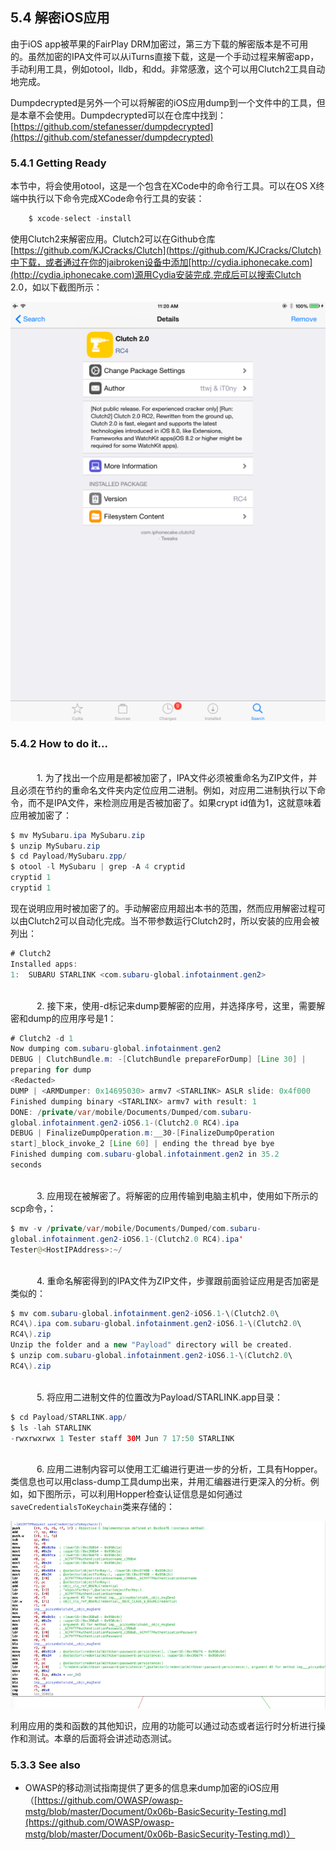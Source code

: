 ## 5.4 解密iOS应用

由于iOS app被苹果的FairPlay DRM加密过，第三方下载的解密版本是不可用的。虽然加密的IPA文件可以从iTurns直接下载，这是一个手动过程来解密app，手动利用工具，例如otool，lldb，和dd。非常感激，这个可以用Clutch2工具自动地完成。

Dumpdecrypted是另外一个可以将解密的iOS应用dump到一个文件中的工具，但是本章不会使用。Dumpdecrypted可以在仓库中找到：
[https://github.com/stefanesser/dumpdecrypted](https://github.com/stefanesser/dumpdecrypted)

### 5.4.1 Getting Ready

本节中，将会使用otool，这是一个包含在XCode中的命令行工具。可以在OS X终端中执行以下命令完成XCode命令行工具的安装：

```java
    $ xcode-select -install
```

使用Clutch2来解密应用。Clutch2可以在Github仓库[https://github.com/KJCracks/Clutch](https://github.com/KJCracks/Clutch)中下载，或者通过在你的jaibroken设备中添加[http://cydia.iphonecake.com](http://cydia.iphonecake.com)源用Cydia安装完成,完成后可以搜索Clutch 2.0，如以下截图所示：

![](../img/5-4/5-4-1.png)

### 5.4.2 How to do it...

<br>&emsp;&emsp;&emsp;1. 为了找出一个应用是都被加密了，IPA文件必须被重命名为ZIP文件，并且必须在节约的重命名文件夹内定位应用二进制。例如，对应用二进制执行以下命令，而不是IPA文件，来检测应用是否被加密了。如果crypt id值为1，这就意味着应用被加密了：

```java
$ mv MySubaru.ipa MySubaru.zip
$ unzip MySubaru.zip
$ cd Payload/MySubaru.zpp/
$ otool -l MySubaru | grep -A 4 cryptid
cryptid 1
cryptid 1

```

现在说明应用时被加密了的。手动解密应用超出本书的范围，然而应用解密过程可以由Clutch2可以自动化完成。当不带参数运行Clutch2时，所以安装的应用会被列出：

```java
# Clutch2
Installed apps:
1:  SUBARU STARLINK <com.subaru-global.infotainment.gen2>
```

<br>&emsp;&emsp;&emsp;2. 接下来，使用-d标记来dump要解密的应用，并选择序号，这里，需要解密和dump的应用序号是1：

```java
# Clutch2 -d 1
Now dumping com.subaru-global.infotainment.gen2
DEBUG | ClutchBundle.m: -[ClutchBundle prepareForDump] [Line 30] |
preparing for dump
<Redacted>
DUMP | <ARMDumper: 0x14695030> armv7 <STARLINK> ASLR slide: 0x4f000
Finished dumping binary <STARLINX> armv7 with result: 1
DONE: /private/var/mobile/Documents/Dumped/com.subaru-
global.infotainment.gen2-iOS6.1-(Clutch2.0 RC4).ipa
DEBUG | FinalizeDumpOperation.m:__30-[FinalizeDumpOperation
start]_block_invoke_2 [Line 60] | ending the thread bye bye
Finished dumping com.subaru-global.infotainment.gen2 in 35.2
seconds
```


<br>&emsp;&emsp;&emsp;3. 应用现在被解密了。将解密的应用传输到电脑主机中，使用如下所示的scp命令，：

```java
$ mv -v /private/var/mobile/Documents/Dumped/com.subaru-
global.infotainment.gen2-iOS6.1-(Clutch2.0 RC4).ipa'
Tester@<HostIPAddress>:~/
```


<br>&emsp;&emsp;&emsp;4. 重命名解密得到的IPA文件为ZIP文件，步骤跟前面验证应用是否加密是类似的：
```java
$ mv com.subaru-global.infotainment.gen2-iOS6.1-\(Clutch2.0\
RC4\).ipa com.subaru-global.infotainment.gen2-iOS6.1-\(Clutch2.0\
RC4\).zip
Unzip the folder and a new "Payload" directory will be created.
$ unzip com.subaru-global.infotainment.gen2-iOS6.1-\(Clutch2.0\
RC4\).zip 
```

<br>&emsp;&emsp;&emsp;5. 将应用二进制文件的位置改为Payload/STARLINK.app目录：

```java
$ cd Payload/STARLINK.app/
$ ls -lah STARLINK
-rwxrwxrwx 1 Tester staff 30M Jun 7 17:50 STARLINK
```

<br>&emsp;&emsp;&emsp;6. 应用二进制内容可以使用工汇编进行更进一步的分析，工具有Hopper。类信息也可以用class-dump工具dump出来，并用汇编器进行更深入的分析。例如，如下图所示，可以利用Hopper检查认证信息是如何通过`saveCredentialsToKeychain`类来存储的：

![](../img/5-4/5-4-2-6.png)


利用应用的类和函数的其他知识，应用的功能可以通过动态或者运行时分析进行操作和测试。本章的后面将会讲述动态测试。

### 5.3.3 See also
* OWASP的移动测试指南提供了更多的信息来dump加密的iOS应用（[https://github.com/OWASP/owasp-mstg/blob/master/Document/0x06b-BasicSecurity-Testing.md](https://github.com/OWASP/owasp-mstg/blob/master/Document/0x06b-BasicSecurity-Testing.md)）